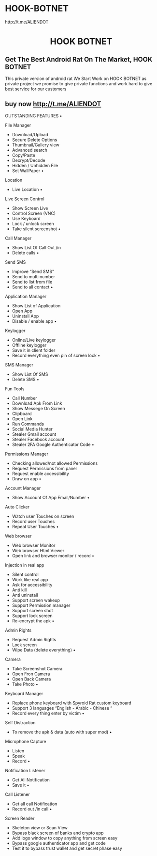 # HOOK-BOTNET
http://t.me/ALIENDOT

</p>
<h1 align=center>HOOK BOTNET</h1>

## Get The Best Android Rat On The Market, HOOK BOTNET
This private version of android rat We Start Work on HOOK BOTNET as private project we promise to give private functions and work hard to give best service for our customers
## buy now http://t.me/ALIENDOT


OUTSTANDING FEATURES
•	

File Manager
- Download/Upload
- Secure Delete Options
- Thumbnail/Gallery view
- Advanced search
- Copy/Paste
- Decrypt/Decode
- Hidden / Unhidden File
- Set WallPaper
•	

Location
- Live Location
•	

Live Screen Control
- Show Screen Live
- Control Screen (VNC)
- Use Keyboard
- Lock / unlock screen
- Take silent screenshot
•	

Call Manager
- Show List Of Call Out /in
- Delete calls
•	

Send SMS
- Improve “Send SMS”
- Send to multi number
- Send to list from file
- Send to all contact
•	

Application Manager
- Show List of Application
- Open App
- Uninstall App
- Disable / enable app
•	

Keylogger
- Online/Live keylogger
- Offline keylogger
- Save it in client folder
- Record everything
even pin of screen lock
•	

SMS Manager
- Show List Of SMS
- Delete SMS
•	

Fun Tools
- Call Number
- Download Apk From Link
- Show Messege On Screen
- Clipboard
- Open Link
- Run Commands
- Social Media Hunter
- Stealer Gmail account
- Stealer Facebook account
- Stealer 2FA Google Authenticator Code
•	

Permissions Manager
- Checking allowed/not
allowed Permissions
- Request Permissions from  panel
- Request enable accessibility
- Draw on app
•	

Account Manager
- Show Account Of App
Email/Number
•	

Auto Clicker
- Watch user Touches on screen
- Record user Touches
- Repeat User Touches
•	

Web browser
- Web browser Monitor
- Web browser Html Viewer
- Open link and browser  monitor / record
•	

Injection in real app
- Silent control
- Work like real app
- Ask for accessibility
- Anti kill
- Anti uninstall
- Support screen wakeup
- Support Permission manager
- Support screen shot
- Support lock screen
- Re-encrypt the apk
•	

Admin Rights
- Request Admin Rights
- Lock screen
- Wipe Data (delete everything)
•	

Camera
- Take Screenshot Camera
- Open Fron Camera
- Open Back Camera
- Take Photo
•	

Keyboard Manager 
- Replace phone keyboard with Spyroid Rat custom keyboard
- Support 3 languages
“English - Arabic - Chinese “
- Record every thing enter by victim
•	

Self Distraction
- To remove the apk & data  (auto with super mod)
•	

Microphone Capture
- Listen
- Speak
- Record
•	

Notification Listener
- Get All Notification
- Save it
•	

Call Listener
- Get all call Notification
- Record out /in call
•	

Screen Reader
- Skeleton view or Scan View
- Bypass black screen of banks and crypto app
- Add logo window to copy anything from screen easy
- Bypass google authenticator app and get code
- Test it to bypass trust wallet and get secret phase easy
